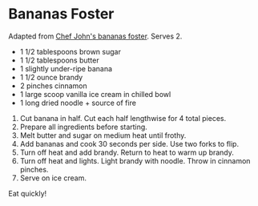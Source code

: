 # Bananas Foster

Adapted from [Chef John's bananas foster](http://foodwishes.blogspot.com/2014/11/bananas-foster-americas-favorite.html). Serves 2.

- 1 1/2 tablespoons brown sugar
- 1 1/2 tablespoons butter
- 1 slightly under-ripe banana
- 1 1/2 ounce brandy
- 2 pinches cinnamon
- 1 large scoop vanilla ice cream in chilled bowl
- 1 long dried noodle + source of fire

1. Cut banana in half. Cut each half lengthwise for 4 total pieces.
2. Prepare all ingredients before starting.
3. Melt butter and sugar on medium heat until frothy.
4. Add bananas and cook 30 seconds per side. Use two forks to flip.
5. Turn off heat and add brandy. Return to heat to warm up brandy.
6. Turn off heat and lights. Light brandy with noodle. Throw in cinnamon pinches.
7. Serve on ice cream.

Eat quickly!
